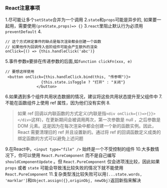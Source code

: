 ### React注意事项
1.尽可能让多个`setState`合并为一个调用
2.`state`和`props`可能是异步的, 如果要一起用，需要使用`(preState,props)=> {}`
3.`react`里阻止默认行为必须用`preventDefault`
4.
```
// 这个方式绑定事件的缺点是每次渲染都会创建一个函数
// 如果他作为回调传入低阶组件可能会产生额外的渲染
onClick={() => {this.handleClick('abc')}
```
5.事件参数e要排在传递参数的后面,如`function clickFn(xxx, e)`
```
// 要想这样使用
 <button onClick={this.handleClick.bind(this, "传参啊")}>
                {this.state.isToggle ? "打开" : "关闭"}
              </button>
```
6.如果遇到多个组件共用状态数据的情况，建议将这些共用状态提升至父组件中
7.不能在函数组件上使用 ref 属性，因为他们没有实例
8.
>如果 ref 回调以内联函数的方式定义(内联是指`<div onClick={()=>{}}></div>`这样)，在更新期间会被调用两次，第一次参数是 null ，之后参数是 DOM 元素。这是因为在每次渲染中都会创建一个新的函数实例。因此，React 需要清理旧的 ref 并且设置新的。通过将 ref 的回调函数定义成类的绑定函数的方式可以避免上述问题

9.在React中，`<input type="file" />` 始终是一个不受控制的组件
10.大多数情况下，你可以使用 `React.PureComponent` 而不是自己编写 `shouldComponentUpdate` 。但 `React.PureComponent` 仅会进项浅比较，因此如果 `props` 或者 `state` 可能会导致浅比较失败的情况下就不能使用 `React.PureComponent`
11.复杂类型浅比较失败可以用`[...state.words, 'marklar']`和`Object.assign({},originObj, newObj)`返回新指来解决